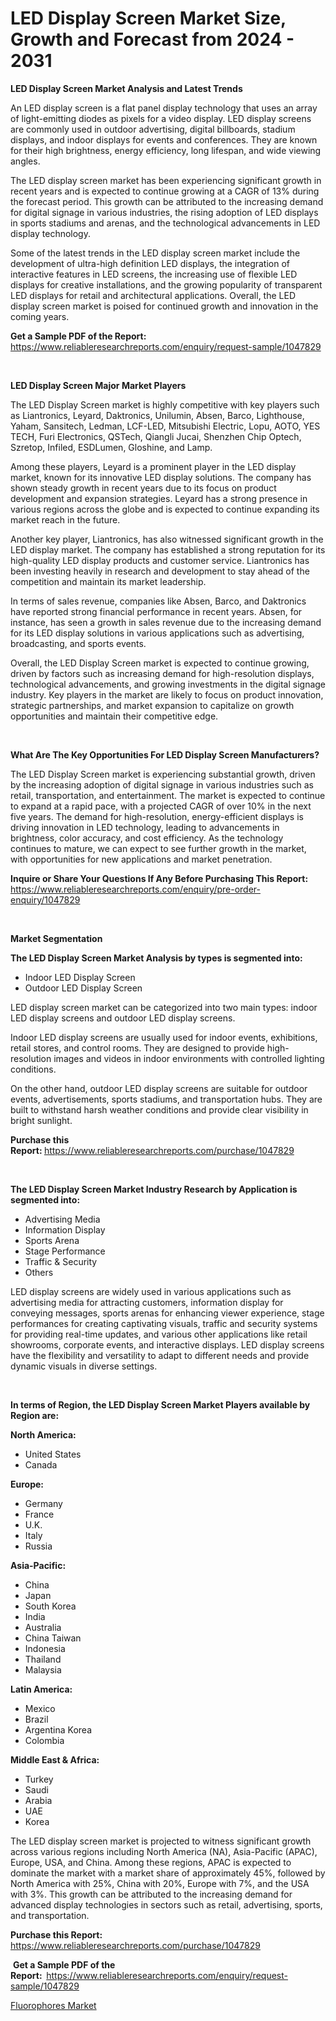 <p><h1>LED Display Screen Market Size, Growth and Forecast from 2024 - 2031</h1></p><p><strong>LED Display Screen Market Analysis and Latest Trends</strong></p>
<p><p>An LED display screen is a flat panel display technology that uses an array of light-emitting diodes as pixels for a video display. LED display screens are commonly used in outdoor advertising, digital billboards, stadium displays, and indoor displays for events and conferences. They are known for their high brightness, energy efficiency, long lifespan, and wide viewing angles.</p><p>The LED display screen market has been experiencing significant growth in recent years and is expected to continue growing at a CAGR of 13% during the forecast period. This growth can be attributed to the increasing demand for digital signage in various industries, the rising adoption of LED displays in sports stadiums and arenas, and the technological advancements in LED display technology.</p><p>Some of the latest trends in the LED display screen market include the development of ultra-high definition LED displays, the integration of interactive features in LED screens, the increasing use of flexible LED displays for creative installations, and the growing popularity of transparent LED displays for retail and architectural applications. Overall, the LED display screen market is poised for continued growth and innovation in the coming years.</p></p>
<p><strong>Get a Sample PDF of the Report:&nbsp;</strong> <a href="https://www.reliableresearchreports.com/enquiry/request-sample/1047829">https://www.reliableresearchreports.com/enquiry/request-sample/1047829</a></p>
<p>&nbsp;</p>
<p><strong>LED Display Screen Major Market Players</strong></p>
<p><p>The LED Display Screen market is highly competitive with key players such as Liantronics, Leyard, Daktronics, Unilumin, Absen, Barco, Lighthouse, Yaham, Sansitech, Ledman, LCF-LED, Mitsubishi Electric, Lopu, AOTO, YES TECH, Furi Electronics, QSTech, Qiangli Jucai, Shenzhen Chip Optech, Szretop, Infiled, ESDLumen, Gloshine, and Lamp. </p><p>Among these players, Leyard is a prominent player in the LED display market, known for its innovative LED display solutions. The company has shown steady growth in recent years due to its focus on product development and expansion strategies. Leyard has a strong presence in various regions across the globe and is expected to continue expanding its market reach in the future.</p><p>Another key player, Liantronics, has also witnessed significant growth in the LED display market. The company has established a strong reputation for its high-quality LED display products and customer service. Liantronics has been investing heavily in research and development to stay ahead of the competition and maintain its market leadership.</p><p>In terms of sales revenue, companies like Absen, Barco, and Daktronics have reported strong financial performance in recent years. Absen, for instance, has seen a growth in sales revenue due to the increasing demand for its LED display solutions in various applications such as advertising, broadcasting, and sports events.</p><p>Overall, the LED Display Screen market is expected to continue growing, driven by factors such as increasing demand for high-resolution displays, technological advancements, and growing investments in the digital signage industry. Key players in the market are likely to focus on product innovation, strategic partnerships, and market expansion to capitalize on growth opportunities and maintain their competitive edge.</p></p>
<p>&nbsp;</p>
<p><strong>What Are The Key Opportunities For LED Display Screen Manufacturers?</strong></p>
<p><p>The LED Display Screen market is experiencing substantial growth, driven by the increasing adoption of digital signage in various industries such as retail, transportation, and entertainment. The market is expected to continue to expand at a rapid pace, with a projected CAGR of over 10% in the next five years. The demand for high-resolution, energy-efficient displays is driving innovation in LED technology, leading to advancements in brightness, color accuracy, and cost efficiency. As the technology continues to mature, we can expect to see further growth in the market, with opportunities for new applications and market penetration.</p></p>
<p><strong>Inquire or Share Your Questions If Any Before Purchasing This Report:</strong> <a href="https://www.reliableresearchreports.com/enquiry/pre-order-enquiry/1047829">https://www.reliableresearchreports.com/enquiry/pre-order-enquiry/1047829</a></p>
<p>&nbsp;</p>
<p><strong>Market Segmentation</strong></p>
<p><strong>The LED Display Screen Market Analysis by types is segmented into:</strong></p>
<p><ul><li>Indoor LED Display Screen</li><li>Outdoor LED Display Screen</li></ul></p>
<p><p>LED display screen market can be categorized into two main types: indoor LED display screens and outdoor LED display screens. </p><p>Indoor LED display screens are usually used for indoor events, exhibitions, retail stores, and control rooms. They are designed to provide high-resolution images and videos in indoor environments with controlled lighting conditions.</p><p>On the other hand, outdoor LED display screens are suitable for outdoor events, advertisements, sports stadiums, and transportation hubs. They are built to withstand harsh weather conditions and provide clear visibility in bright sunlight.</p></p>
<p><strong>Purchase this Report:&nbsp;</strong><a href="https://www.reliableresearchreports.com/purchase/1047829">https://www.reliableresearchreports.com/purchase/1047829</a></p>
<p>&nbsp;</p>
<p><strong>The LED Display Screen Market Industry Research by Application is segmented into:</strong></p>
<p><ul><li>Advertising Media</li><li>Information Display</li><li>Sports Arena</li><li>Stage Performance</li><li>Traffic & Security</li><li>Others</li></ul></p>
<p><p>LED display screens are widely used in various applications such as advertising media for attracting customers, information display for conveying messages, sports arenas for enhancing viewer experience, stage performances for creating captivating visuals, traffic and security systems for providing real-time updates, and various other applications like retail showrooms, corporate events, and interactive displays. LED display screens have the flexibility and versatility to adapt to different needs and provide dynamic visuals in diverse settings.</p></p>
<p>&nbsp;</p>
<p><strong>In terms of Region, the LED Display Screen Market Players available by Region are:</strong></p>
<p>
    <p> <strong> North America: </strong>
        <ul>
            <li>United States</li>
            <li>Canada</li>
        </ul>
        </p> 
    <p> <strong> Europe: </strong>
        <ul>
            <li>Germany</li>
            <li>France</li>
            <li>U.K.</li>
            <li>Italy</li>
            <li>Russia</li>
        </ul>
        </p> 
    <p> <strong> Asia-Pacific: </strong>
        <ul>
            <li>China</li>
            <li>Japan</li>
            <li>South Korea</li>
            <li>India</li>
            <li>Australia</li>
            <li>China Taiwan</li>
            <li>Indonesia</li>
            <li>Thailand</li>
            <li>Malaysia</li>
        </ul>
        </p> 
    <p> <strong> Latin America: </strong>
        <ul>
            <li>Mexico</li>
            <li>Brazil</li>
            <li>Argentina Korea</li>
            <li>Colombia</li>
        </ul>
        </p> 
    <p> <strong> Middle East & Africa: </strong>
        <ul>
            <li>Turkey</li>
            <li>Saudi</li>
            <li>Arabia</li>
            <li>UAE</li>
            <li>Korea</li>
        </ul>
    </p>
    </p>
<p><p>The LED display screen market is projected to witness significant growth across various regions including North America (NA), Asia-Pacific (APAC), Europe, USA, and China. Among these regions, APAC is expected to dominate the market with a market share of approximately 45%, followed by North America with 25%, China with 20%, Europe with 7%, and the USA with 3%. This growth can be attributed to the increasing demand for advanced display technologies in sectors such as retail, advertising, sports, and transportation.</p></p>
<p><strong>Purchase this Report: </strong><a href="https://www.reliableresearchreports.com/purchase/1047829">https://www.reliableresearchreports.com/purchase/1047829</a></p>
<p>&nbsp;<strong>Get a Sample PDF of the Report:&nbsp;&nbsp;</strong><a href="https://www.reliableresearchreports.com/enquiry/request-sample/1047829">https://www.reliableresearchreports.com/enquiry/request-sample/1047829</a></p>
<p><strong></strong></p>
<p><p><a href="https://noble-drawer-34c.notion.site/Fluorophores-Market-Provides-a-Comprehensive-Analysis-Including-a-Macro-Overview-of-the-Market-as-we-e60686534a63434bb7a62fb5d72b950e">Fluorophores Market</a></p></p>